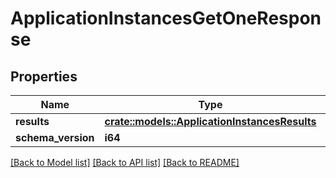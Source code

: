 # ApplicationInstancesGetOneResponse

## Properties

Name | Type | Description | Notes
------------ | ------------- | ------------- | -------------
**results** | [**crate::models::ApplicationInstancesResults**](ApplicationInstancesResults.md) |  | 
**schema_version** | **i64** |  | 

[[Back to Model list]](../README.md#documentation-for-models) [[Back to API list]](../README.md#documentation-for-api-endpoints) [[Back to README]](../README.md)


